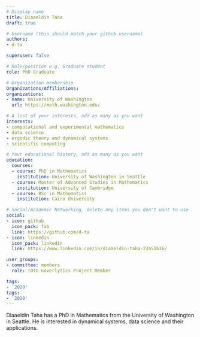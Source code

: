 ```yaml
---
# Display name
title: Diaaeldin Taha
draft: true

# Username (this should match your github username)
authors:
- d-ta

superuser: false

# Role/position e.g. Graduate student
role: PhD Graduate

# Organization membership
Organizations/Affiliations:
organizations:
- name: University of Washington
  url: https://math.washington.edu/

# A list of your interests, add as many as you want
interests:
- computational and experimental mathematics
- data science
- ergodic theory and dynamical systems
- scientific computing

# Your educational history, add as many as you want
education:
  courses:
  - course: PhD in Mathematics
    institution: University of Washington in Seattle
  - course: Master of Advanced Studies in Mathematics
    institution: University of Cambridge
  - course: BSc in Mathematics
    institution: Cairo University

# Social/Academic Networking, delete any items you don't want to use
social:
- icon: github
  icon_pack: fab
  link: https://github.com/d-ta
- icon: linkedin
  icon_pack: linkedin
  link: https://www.linkedin.com/in/diaaeldin-taha-23a51b16/

user_groups:
- committee: members
  role: IOTO Goverlytics Project Member

tags:
- '2020'
tags:
- '2020'
---
```

Diaaeldin Taha has a PhD in Mathematics from the University of Washington in Seattle. He is interested in dynamical systems, data science and their applications.
